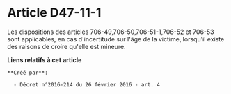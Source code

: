 # Article D47-11-1

Les dispositions des articles 706-49,706-50,706-51-1,706-52 et 706-53 sont applicables, en cas d'incertitude sur l'âge de la
victime, lorsqu'il existe des raisons de croire qu'elle est mineure.

**Liens relatifs à cet article**

	**Créé par**:

	  - Décret n°2016-214 du 26 février 2016 - art. 4
